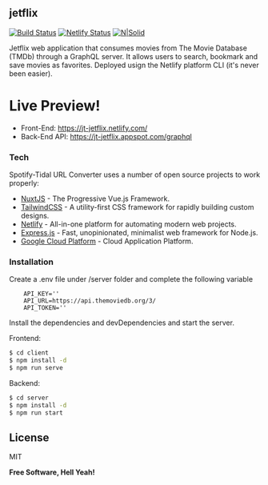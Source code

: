 ## jetflix

[![Build Status](https://travis-ci.com/josewhitetower/jetflix.svg?branch=master)](https://travis-ci.com/josewhitetower/jetflix)
[![Netlify Status](https://api.netlify.com/api/v1/badges/2930c7d4-db14-464e-9e5e-80dbe6d056cd/deploy-status)](https://app.netlify.com/sites/jt-jetflix/deploys)
[![N|Solid](https://cldup.com/dTxpPi9lDf.thumb.png)](https://nodesource.com/products/nsolid)

Jetflix web application that consumes movies from The Movie Database (TMDb) through a GraphQL server. It allows users to search, bookmark and save movies as favorites. Deployed usign the Netlify platform CLI (it's never been easier).

# Live Preview!

- Front-End: https://jt-jetflix.netlify.com/
- Back-End API: https://jt-jetflix.appspot.com/graphql

### Tech

Spotify-Tidal URL Converter uses a number of open source projects to work properly:

- [NuxtJS](https://nuxtjs.org) - The Progressive Vue.js Framework.
- [TailwindCSS](https://tailwindcss.com/) - A utility-first CSS framework for rapidly building custom designs.
- [Netlify](https://www.netlify.com/) - All-in-one platform for automating modern web projects.
- [Express.js](https://expressjs.com/) - Fast, unopinionated, minimalist web framework for Node.js.
- [Google Cloud Platform](https://cloud.google.com/) - Cloud Application Platform.

### Installation

Create a .env file under /server folder and complete the following variable

```
    API_KEY=''
    API_URL=https://api.themoviedb.org/3/
    API_TOKEN=''
```
Install the dependencies and devDependencies and start the server.

Frontend:

```sh
$ cd client
$ npm install -d
$ npm run serve
```

Backend:

```sh
$ cd server
$ npm install -d
$ npm run start
```

## License

MIT

**Free Software, Hell Yeah!**